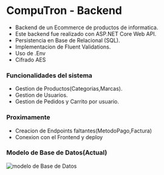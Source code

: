 # CompuTron - Backend
- Backend de un Ecommerce de productos de informatica.
- Este backend fue realizado con ASP.NET Core Web API.
- Persistencia en Base de Relacional (SQL).
- Implementacion de Fluent Validations.
- Uso de .Env
- Cifrado AES 

### Funcionalidades del sistema
- Gestion de Productos(Categorias,Marcas).
- Gestion de Usuarios.
- Gestion de Pedidos y Carrito por usuario.

### Proximamente

- Creacion de Endpoints faltantes(MetodoPago,Factura)
- Conexion con el Frontend y deploy

### Modelo de Base de Datos(Actual)

![modelo de Base de Datos](https://github.com/agustinfarinia1/BackendProyectoFinal/blob/main/BackendProyectoFinal/Schema/DBDiagram.png)
